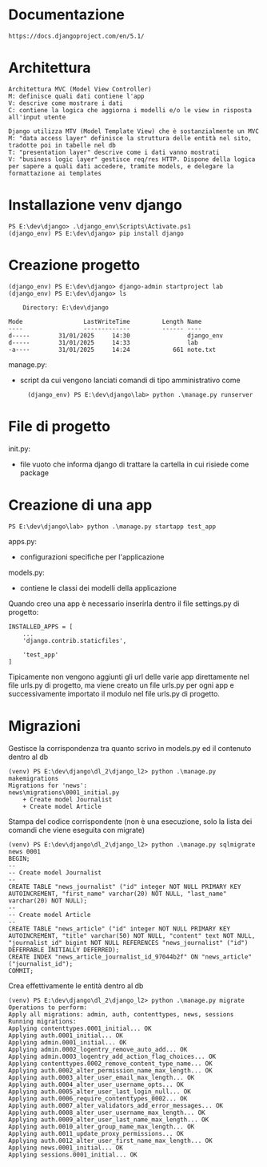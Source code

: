 # Documentazione
    https://docs.djangoproject.com/en/5.1/

# Architettura
    Architettura MVC (Model View Controller)
    M: definisce quali dati contiene l'app
    V: descrive come mostrare i dati
    C: contiene la logica che aggiorna i modelli e/o le view in risposta all'input utente

    Django utilizza MTV (Model Template View) che è sostanzialmente un MVC
    M: "data access layer" definisce la struttura delle entità nel sito, tradotte poi in tabelle nel db
    T: "presentation layer" descrive come i dati vanno mostrati
    V: "business logic layer" gestisce req/res HTTP. Dispone della logica per sapere a quali dati accedere, tramite models, e delegare la formattazione ai templates

# Installazione venv django
    PS E:\dev\django> .\django_env\Scripts\Activate.ps1
    (django_env) PS E:\dev\django> pip install django

# Creazione progetto
    (django_env) PS E:\dev\django> django-admin startproject lab 
    (django_env) PS E:\dev\django> ls
    
        Directory: E:\dev\django
    
    Mode                 LastWriteTime         Length Name
    ----                 -------------         ------ ----
    d-----        31/01/2025     14:30                django_env
    d-----        31/01/2025     14:33                lab
    -a----        31/01/2025     14:24            661 note.txt

manage.py:
- script da cui vengono lanciati comandi di tipo amministrativo come

        (django_env) PS E:\dev\django\lab> python .\manage.py runserver

# File di progetto
init.py:
- file vuoto che informa django di trattare la cartella in cui risiede come package

# Creazione di una app
    PS E:\dev\django\lab> python .\manage.py startapp test_app
    
apps.py:
- configurazioni specifiche per l'applicazione
  
models.py:
- contiene le classi dei modelli della applicazione

Quando creo una app è necessario inserirla dentro il file settings.py di progetto:
            
    INSTALLED_APPS = [
        ...
        'django.contrib.staticfiles',
    
        'test_app'
    ]

Tipicamente non vengono aggiunti gli url delle varie app direttamente nel file urls.py di progetto, ma viene creato un file urls.py per ogni app e successivamente importato il modulo nel file urls.py di progetto.
        
# Migrazioni
Gestisce la corrispondenza tra quanto scrivo in models.py ed il contenuto dentro al db

    (venv) PS E:\dev\django\dl_2\django_l2> python .\manage.py makemigrations
    Migrations for 'news':
    news\migrations\0001_initial.py
        + Create model Journalist
        + Create model Article

Stampa del codice corrispondente (non è una esecuzione, solo la lista dei comandi che viene eseguita con migrate)

    (venv) PS E:\dev\django\dl_2\django_l2> python .\manage.py sqlmigrate news 0001
    BEGIN;
    --
    -- Create model Journalist
    --
    CREATE TABLE "news_journalist" ("id" integer NOT NULL PRIMARY KEY AUTOINCREMENT, "first_name" varchar(20) NOT NULL, "last_name" varchar(20) NOT NULL);
    --
    -- Create model Article
    --
    CREATE TABLE "news_article" ("id" integer NOT NULL PRIMARY KEY AUTOINCREMENT, "title" varchar(50) NOT NULL, "content" text NOT NULL, "journalist_id" bigint NOT NULL REFERENCES "news_journalist" ("id") DEFERRABLE INITIALLY DEFERRED);
    CREATE INDEX "news_article_journalist_id_97044b2f" ON "news_article" ("journalist_id");
    COMMIT;

Crea effettivamente le entità dentro al db

    (venv) PS E:\dev\django\dl_2\django_l2> python .\manage.py migrate
    Operations to perform:
    Apply all migrations: admin, auth, contenttypes, news, sessions
    Running migrations:
    Applying contenttypes.0001_initial... OK
    Applying auth.0001_initial... OK
    Applying admin.0001_initial... OK
    Applying admin.0002_logentry_remove_auto_add... OK     
    Applying admin.0003_logentry_add_action_flag_choices... OK
    Applying contenttypes.0002_remove_content_type_name... OK
    Applying auth.0002_alter_permission_name_max_length... OK
    Applying auth.0003_alter_user_email_max_length... OK
    Applying auth.0004_alter_user_username_opts... OK
    Applying auth.0005_alter_user_last_login_null... OK
    Applying auth.0006_require_contenttypes_0002... OK
    Applying auth.0007_alter_validators_add_error_messages... OK
    Applying auth.0008_alter_user_username_max_length... OK
    Applying auth.0009_alter_user_last_name_max_length... OK
    Applying auth.0010_alter_group_name_max_length... OK
    Applying auth.0011_update_proxy_permissions... OK
    Applying auth.0012_alter_user_first_name_max_length... OK
    Applying news.0001_initial... OK
    Applying sessions.0001_initial... OK
